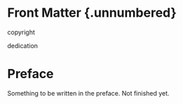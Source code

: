 # Front Matter {.unnumbered}

copyright

dedication

# Preface

Something to be written in the preface. Not finished yet.
